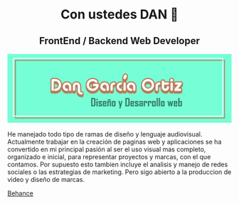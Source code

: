 <body>
<h1 align="center">Con ustedes DAN 👋</h1>

<h2 align="center">FrontEnd / Backend Web Developer</h2>
<img src="img/banner git.jpg"></img>
<p>He manejado todo tipo de ramas de diseño y lenguaje audiovisual. Actualmente trabajar en la creación de paginas web y aplicaciones se ha convertido en mi principal pasión al ser el uso visual mas completo, organizado e inicial, para representar proyectos y marcas, con el que contamos. Por supuesto esto tambien incluye el analisis y manejo de redes sociales o las estrategias de marketing. Pero sigo abierto a la produccion de video y diseño de marcas.</p>
<a href="https://www.behance.net/danielgarca10" target="_blank">Behance</a>
</body>
